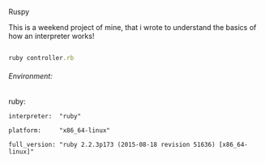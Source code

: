 Ruspy

This is a weekend project of mine, that i wrote to understand the basics of how an interpreter works!

```ruby

ruby controller.rb

```

###### Environment:

ruby:

    interpreter:  "ruby"

    platform:     "x86_64-linux"

    full_version: "ruby 2.2.3p173 (2015-08-18 revision 51636) [x86_64-linux]"

